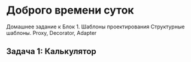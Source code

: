 # Доброго времени суток
Домашнее задание к Блок 1. Шаблоны проектирования
Структурные шаблоны. Proxy, Decorator, Adapter
## Задача 1: Калькулятор